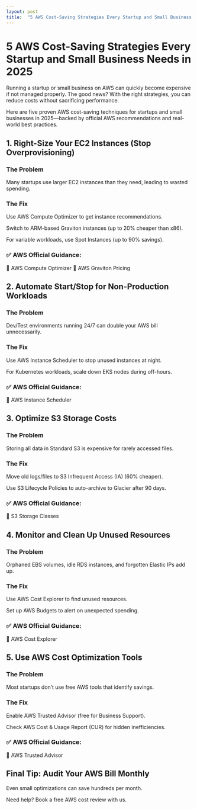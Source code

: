 ```yaml
---
layout: post
title:  "5 AWS Cost-Saving Strategies Every Startup and Small Business Needs in 2025"
---
```


# 5 AWS Cost-Saving Strategies Every Startup and Small Business Needs in 2025

Running a startup or small business on AWS can quickly become expensive if not managed properly. The good news? With the right strategies, you can reduce costs without sacrificing performance.

Here are five proven AWS cost-saving techniques for startups and small businesses in 2025—backed by official AWS recommendations and real-world best practices.

## 1. Right-Size Your EC2 Instances (Stop Overprovisioning)
### The Problem
Many startups use larger EC2 instances than they need, leading to wasted spending.

### The Fix
Use AWS Compute Optimizer to get instance recommendations.

Switch to ARM-based Graviton instances (up to 20% cheaper than x86).

For variable workloads, use Spot Instances (up to 90% savings).

### ✅ AWS Official Guidance:
🔗 AWS Compute Optimizer
🔗 AWS Graviton Pricing

## 2. Automate Start/Stop for Non-Production Workloads
### The Problem
Dev/Test environments running 24/7 can double your AWS bill unnecessarily.

### The Fix
Use AWS Instance Scheduler to stop unused instances at night.

For Kubernetes workloads, scale down EKS nodes during off-hours.

### ✅ AWS Official Guidance:
🔗 AWS Instance Scheduler

## 3. Optimize S3 Storage Costs
### The Problem
Storing all data in Standard S3 is expensive for rarely accessed files.

### The Fix
Move old logs/files to S3 Infrequent Access (IA) (60% cheaper).

Use S3 Lifecycle Policies to auto-archive to Glacier after 90 days.

### ✅ AWS Official Guidance:
🔗 S3 Storage Classes

## 4. Monitor and Clean Up Unused Resources
### The Problem
Orphaned EBS volumes, idle RDS instances, and forgotten Elastic IPs add up.

### The Fix
Use AWS Cost Explorer to find unused resources.

Set up AWS Budgets to alert on unexpected spending.

### ✅ AWS Official Guidance:
🔗 AWS Cost Explorer

## 5. Use AWS Cost Optimization Tools
### The Problem
Most startups don’t use free AWS tools that identify savings.

### The Fix
Enable AWS Trusted Advisor (free for Business Support).

Check AWS Cost & Usage Report (CUR) for hidden inefficiencies.

### ✅ AWS Official Guidance:
🔗 AWS Trusted Advisor

## Final Tip: Audit Your AWS Bill Monthly
Even small optimizations can save hundreds per month.

Need help? Book a free AWS cost review with us.